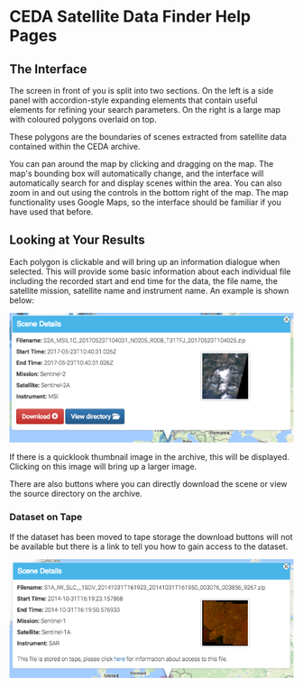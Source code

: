 CEDA Satellite Data Finder Help Pages
==============================

The Interface
-------------

The screen in front of you is split into two sections. On the left
is a side panel with accordion-style expanding elements that contain
useful elements for refining your search parameters. On the right is a
large map with coloured polygons overlaid on top.

These polygons are the boundaries of scenes extracted from satellite data
contained within the CEDA archive.

You can pan around the map by clicking and dragging on the map. The map's
bounding box will automatically change, and the interface will automatically
search for and display scenes within the area. You can also zoom in and out
using the controls in the bottom right of the map. The map functionality uses Google Maps, so
the interface should be familiar if you have used that before.


Looking at Your Results
-----------------------

Each polygon is clickable and will bring up an information dialogue when
selected. This will provide some basic information about each individual file
including the recorded start and end time for the data, the file name, the satellite mission,
satellite name and instrument name. An example is shown below:

![alt text][Infowindow Screenshot]

[Infowindow Screenshot]: ./images/InfowindowScreenshot.png "Infowindow Example"

If there is a quicklook thumbnail image in the archive, this will be displayed.
Clicking on this image will bring up a larger image.

There are also buttons where you can directly download the scene or view the source directory on the archive.

### Dataset on Tape

If the dataset has been moved to tape storage the download buttons will not be available 
but there is a link to tell you how to gain access to the dataset.

![alt text][DatasetOnTape Screenshot]

[DatasetOnTape Screenshot]: ./images/DatasetOnTapeScreenshot.png "Infowindow Example - Datset on Tape"